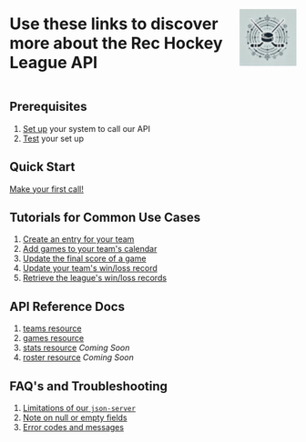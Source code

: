 <div style="display: flex; align-items: center; justify-content: space-between;">
  <h1>Use these links to discover more about the Rec Hockey League API</h1>
  <img src="rhs-logo_1x1.jpeg" alt="Rec Hockey League Logo" style="width: 100px; height: 100px; margin-left: 20px;">
</div>

## Prerequisites
1. [Set up](prerequisites.md) your system to call our API
2. [Test](test-system.md) your set up

## Quick Start
[Make your first call!](quick-start.md)

## Tutorials for Common Use Cases
1. [Create an entry for your team](tut-create-team.md)
2. [Add games to your team's calendar](tut-add-games.md)
3. [Update the final score of a game](tut-add-score.md)
4. [Update your team's win/loss record](tut-update-winloss.md)
5. [Retrieve the league's win/loss records](tut-retrieve-wlr.md)

## API Reference Docs
1. [teams resource](res-teams.md)
2. [games resource](res-games.md)
3. [stats resource](res-stats.md)  _Coming Soon_
4. [roster resource](res-roster.md)  _Coming Soon_

## FAQ's and Troubleshooting
1. [Limitations of our `json-server`](xtra-limitations.md)
2. [Note on null or empty fields](xtra-null-fields.md)
3. [Error codes and messages](xtra-errors.md)
